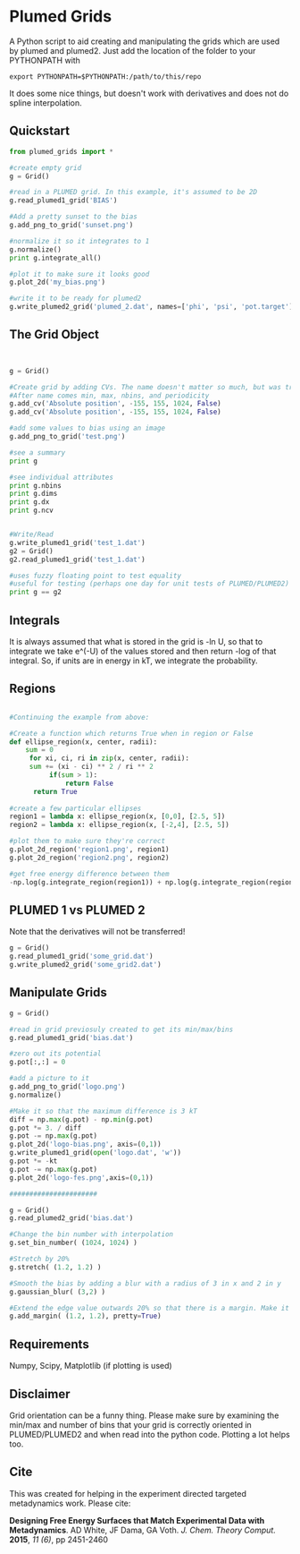 Plumed Grids
====

A Python script to aid creating and manipulating the grids which are
used by plumed and plumed2. Just add the location of the folder to
your PYTHONPATH with

    export PYTHONPATH=$PYTHONPATH:/path/to/this/repo


It does some nice things, but doesn't work with derivatives and does
not do spline interpolation.


Quickstart
----

```python
from plumed_grids import *

#create empty grid
g = Grid()

#read in a PLUMED grid. In this example, it's assumed to be 2D
g.read_plumed1_grid('BIAS')

#Add a pretty sunset to the bias
g.add_png_to_grid('sunset.png')

#normalize it so it integrates to 1
g.normalize()
print g.integrate_all()

#plot it to make sure it looks good
g.plot_2d('my_bias.png')

#write it to be ready for plumed2
g.write_plumed2_grid('plumed_2.dat', names=['phi', 'psi', 'pot.target'])
```

The Grid Object
---

```python


g = Grid()

#Create grid by adding CVs. The name doesn't matter so much, but was tracked in PLUMED1 (not PLUMED2)
#After name comes min, max, nbins, and periodicity
g.add_cv('Absolute position', -155, 155, 1024, False)
g.add_cv('Absolute position', -155, 155, 1024, False)

#add some values to bias using an image
g.add_png_to_grid('test.png')

#see a summary 
print g

#see individual attributes
print g.nbins
print g.dims
print g.dx
print g.ncv


#Write/Read
g.write_plumed1_grid('test_1.dat')
g2 = Grid()
g2.read_plumed1_grid('test_1.dat')

#uses fuzzy floating point to test equality
#useful for testing (perhaps one day for unit tests of PLUMED/PLUMED2)
print g == g2

```

Integrals
---

It is always assumed that what is stored in the grid is -ln U, so that
to integrate we take e^(-U) of the values stored and then return -log
of that integral. So, if units are in energy in kT, we integrate the
probability.


Regions
----

```python

#Continuing the example from above:

#Create a function which returns True when in region or False
def ellipse_region(x, center, radii):
    sum = 0
     for xi, ci, ri in zip(x, center, radii):
	 sum += (xi - ci) ** 2 / ri ** 2
	      if(sum > 1):
	          return False
	  return True
				    
#create a few particular ellipses
region1 = lambda x: ellipse_region(x, [0,0], [2.5, 5])
region2 = lambda x: ellipse_region(x, [-2,4], [2.5, 5])

#plot them to make sure they're correct
g.plot_2d_region('region1.png', region1)
g.plot_2d_region('region2.png', region2)

#get free energy difference between them
-np.log(g.integrate_region(region1)) + np.log(g.integrate_region(region2))
```

PLUMED 1 vs PLUMED 2
----

Note that the derivatives will not be transferred!

```python
g = Grid()
g.read_plumed1_grid('some_grid.dat')
g.write_plumed2_grid('some_grid2.dat')
```


Manipulate Grids
----

```python
g = Grid()

#read in grid previosuly created to get its min/max/bins 
g.read_plumed1_grid('bias.dat')

#zero out its potential
g.pot[:,:] = 0

#add a picture to it
g.add_png_to_grid('logo.png')
g.normalize()

#Make it so that the maximum difference is 3 kT
diff = np.max(g.pot) - np.min(g.pot)
g.pot *= 3. / diff
g.pot -= np.max(g.pot)
g.plot_2d('logo-bias.png', axis=(0,1))
g.write_plumed1_grid(open('logo.dat', 'w'))
g.pot *= -kt
g.pot -= np.max(g.pot)
g.plot_2d('logo-fes.png',axis=(0,1))

######################

g = Grid()
g.read_plumed2_grid('bias.dat')

#Change the bin number with interpolation
g.set_bin_number( (1024, 1024) )

#Stretch by 20% 
g.stretch( (1.2, 1.2) )

#Smooth the bias by adding a blur with a radius of 3 in x and 2 in y
g.gaussian_blur( (3,2) )

#Extend the edge value outwards 20% so that there is a margin. Make it a whole number (pretty = True)
g.add_margin( (1.2, 1.2), pretty=True)

```


Requirements
---

Numpy, Scipy, Matplotlib (if plotting is used)



Disclaimer
----

Grid orientation can be a funny thing. Please make sure by examining
the min/max and number of bins that your grid is correctly oriented in
PLUMED/PLUMED2 and when read into the python code. Plotting a lot
helps too.

Cite
----

This was created for helping in the experiment directed targeted
metadynamics work. Please cite:

**Designing Free Energy Surfaces that Match Experimental Data with Metadynamics**. AD White, JF Dama, GA Voth. *J. Chem. Theory Comput.* **2015**, *11 (6)*, pp 2451-2460

